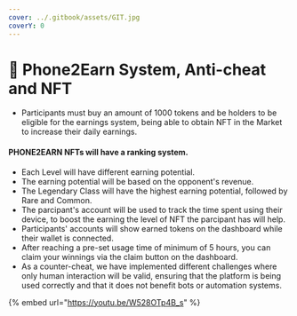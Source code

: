 ```yaml
---
cover: ../.gitbook/assets/GIT.jpg
coverY: 0
---
```


# 📱 Phone2Earn System, Anti-cheat and NFT

* Participants must buy an amount of 1000 tokens and be holders to be eligible for the earnings system, being able to obtain NFT in the Market to increase their daily earnings.

#### **PHONE2EARN NFTs will have a ranking system.**

* Each Level will have different earning potential.
* The earning potential will be based on the opponent's revenue.
* The Legendary Class will have the highest earning potential, followed by Rare and Common.
* The parcipant's account will be used to track the time spent using their device, to boost the earning the level of NFT the parcipant has will help.
* Participants' accounts will show earned tokens on the dashboard while their wallet is connected.
* After reaching a pre-set usage time of minimum of 5 hours, you can claim your winnings via the claim button on the dashboard.
* As a counter-cheat, we have implemented different challenges where only human interaction will be valid, ensuring that the platform is being used correctly and that it does not benefit bots or automation systems.

{% embed url="https://youtu.be/W528OTp4B_s" %}
